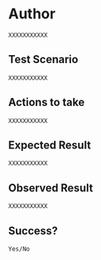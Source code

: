 # Author

    XXXXXXXXXXX

## Test Scenario

    XXXXXXXXXXX

## Actions to take

    XXXXXXXXXXX

## Expected Result

    XXXXXXXXXXX

## Observed Result

    XXXXXXXXXXX

## Success?

    Yes/No
